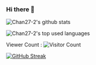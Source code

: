 ### Hi there 👋
![Chan27-2's github stats](https://github-readme-stats.vercel.app/api?username=chan27-2&show_icons=true&count_private=true&show_icons=true&theme=moltack)

![Chan27-2's top used languages](https://github-readme-stats.vercel.app/api/top-langs/?username=chan27-2&layout=compact&theme=moltack)

Viewer Count :
 ![Visitor Count](https://profile-counter.glitch.me/{chan27-2}/count.svg)

[![GitHub Streak](http://github-readme-streak-stats.herokuapp.com?user=chan27-2&theme=vue&hide_border=true&date_format=j%20M%5B%20Y%5D&background=F2DAB3&ring=A2293F&border=D9AA92&currStreakNum=44312A&sideNums=44312A&sideLabels=A2293F&currStreakLabel=A2293F&fire=DD542C&stroke=D9AA92)](https://git.io/streak-stats)

<!--
**chan27-2/chan27-2** is a ✨ _special_ ✨ repository because its `README.md` (this file) appears on your GitHub profile.

Here are some ideas to get you started:

- 🔭 I’m currently working on ...
- 🌱 I’m currently learning ...
- 👯 I’m looking to collaborate on ...
- 🤔 I’m looking for help with ...
- 💬 Ask me about ...
- 📫 How to reach me: ...
- 😄 Pronouns: ...
- ⚡ Fun fact: ...
-->
